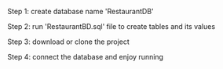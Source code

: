 Step 1: create database name 'RestaurantDB'

Step 2: run 'RestaurantBD.sql' file to create tables and its values

Step 3: download or clone the project

Step 4: connect the database and enjoy running
